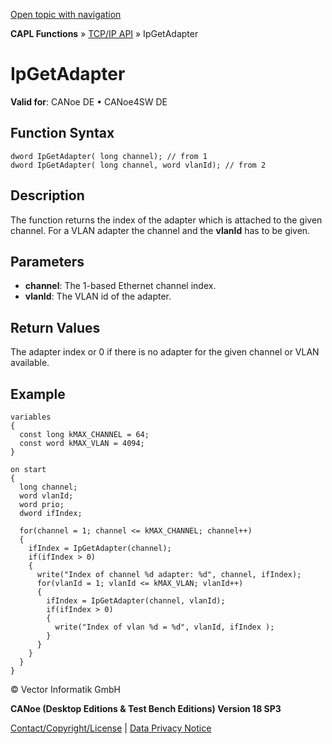 [Open topic with navigation](../../../../../CANoeDEFamily.htm#Topics/CAPLFunctions/TCPIPAPI/Functions/CAPLfunctionIPGetAdapter.md)

**CAPL Functions** » [TCP/IP API](../CAPLfunctionsTCPIPOverview.md) » IpGetAdapter

# IpGetAdapter

**Valid for**: CANoe DE • CANoe4SW DE

## Function Syntax

```
dword IpGetAdapter( long channel); // from 1
dword IpGetAdapter( long channel, word vlanId); // from 2
```

## Description

The function returns the index of the adapter which is attached to the given channel. For a VLAN adapter the channel and the **vlanId** has to be given.

## Parameters

- **channel**: The 1-based Ethernet channel index.
- **vlanId**: The VLAN id of the adapter.

## Return Values

The adapter index or 0 if there is no adapter for the given channel or VLAN available.

## Example

```plaintext
variables
{
  const long kMAX_CHANNEL = 64;
  const word kMAX_VLAN = 4094;
}

on start
{
  long channel;
  word vlanId;
  word prio;
  dword ifIndex;

  for(channel = 1; channel <= kMAX_CHANNEL; channel++)
  {
    ifIndex = IpGetAdapter(channel);
    if(ifIndex > 0)
    {
      write("Index of channel %d adapter: %d", channel, ifIndex);
      for(vlanId = 1; vlanId <= kMAX_VLAN; vlanId++)
      {
        ifIndex = IpGetAdapter(channel, vlanId);
        if(ifIndex > 0)
        {
          write("Index of vlan %d = %d", vlanId, ifIndex );
        }
      }
    }
  }
}
```

© Vector Informatik GmbH

**CANoe (Desktop Editions & Test Bench Editions) Version 18 SP3**

[Contact/Copyright/License](../../../Shared/ContactCopyrightLicense.md) | [Data Privacy Notice](https://www.vector.com/int/en/company/get-info/privacy-policy/)